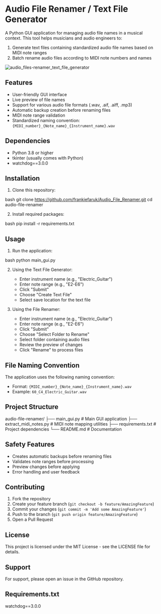 # Audio File Renamer / Text File Generator

A Python GUI application for managing audio file names in a musical context. This tool helps musicians and audio engineers to:
1. Generate text files containing standardized audio file names based on MIDI note ranges
2. Batch rename audio files according to MIDI note numbers and names
   
![audio_files-renamer_text_file_generator](https://github.com/user-attachments/assets/9d228538-2965-4b52-b9a5-fe2674a69971)



## Features

- User-friendly GUI interface
- Live preview of file names
- Support for various audio file formats (.wav, .aif, .aiff, .mp3)
- Automatic backup creation before renaming files
- MIDI note range validation
- Standardized naming convention: `{MIDI_number}_{Note_name}_{Instrument_name}.wav`

## Dependencies

- Python 3.8 or higher
- tkinter (usually comes with Python)
- watchdog==3.0.0

## Installation

1. Clone this repository:

bash
git clone https://github.com/frankiefaruk/Audio_File_Renamer.git
cd audio-file-renamer


2. Install required packages:

bash
pip install -r requirements.txt


## Usage

1. Run the application:

bash
python main_gui.py


2. Using the Text File Generator:
   - Enter instrument name (e.g., "Electric_Guitar")
   - Enter note range (e.g., "E2-E6")
   - Click "Submit"
   - Choose "Create Text File"
   - Select save location for the text file

3. Using the File Renamer:
   - Enter instrument name (e.g., "Electric_Guitar")
   - Enter note range (e.g., "E2-E6")
   - Click "Submit"
   - Choose "Select Folder to Rename"
   - Select folder containing audio files
   - Review the preview of changes
   - Click "Rename" to process files

## File Naming Convention

The application uses the following naming convention:
- Format: `{MIDI_number}_{Note_name}_{Instrument_name}.wav`
- Example: `60_C4_Electric_Guitar.wav`

## Project Structure

audio-file-renamer/
├── main_gui.py # Main GUI application
├── extract_midi_notes.py # MIDI note mapping utilities
├── requirements.txt # Project dependencies
└── README.md # Documentation


## Safety Features

- Creates automatic backups before renaming files
- Validates note ranges before processing
- Preview changes before applying
- Error handling and user feedback

## Contributing

1. Fork the repository
2. Create your feature branch (`git checkout -b feature/AmazingFeature`)
3. Commit your changes (`git commit -m 'Add some AmazingFeature'`)
4. Push to the branch (`git push origin feature/AmazingFeature`)
5. Open a Pull Request

## License

This project is licensed under the MIT License - see the LICENSE file for details.

## Support

For support, please open an issue in the GitHub repository.

## Requirements.txt

watchdog==3.0.0
